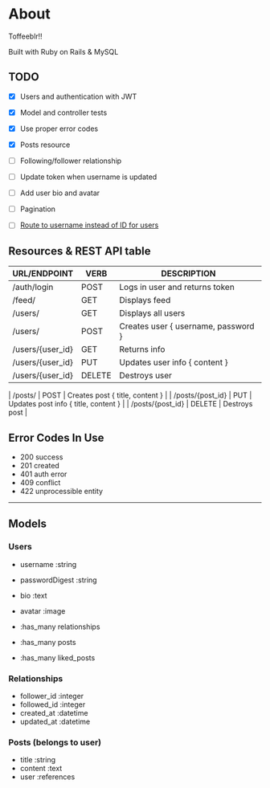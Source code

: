 
# About 
Toffeeblr!!

Built with Ruby on Rails & MySQL

## TODO
- [x] Users and authentication with JWT
- [x] Model and controller tests
- [x] Use proper error codes
- [x] Posts resource
- [ ] Following/follower relationship
- [ ] Update token when username is updated
- [ ] Add user bio and avatar
- [ ] Pagination
- [ ] [Route to username instead of ID for users](https://stackoverflow.com/a/7735324)


## Resources & REST API table
| URL/ENDPOINT     | VERB   | DESCRIPTION                         |
|------------------|--------|-------------------------------------|
| /auth/login      | POST   | Logs in user and returns token      |
| /feed/           | GET    | Displays feed                       |
| /users/          | GET    | Displays all users                  |
| /users/          | POST   | Creates user { username, password } |
| /users/{user_id} | GET    | Returns info                        |
| /users/{user_id} | PUT    | Updates user info { content }       |
| /users/{user_id} | DELETE | Destroys user                       |

| /posts/          | POST   | Creates post { title, content }      |
| /posts/{post_id} | PUT    | Updates post info { title, content } |
| /posts/{post_id} | DELETE | Destroys post                        |


## Error Codes In Use
- 200 success
- 201 created
- 401 auth error
- 409 conflict
- 422 unprocessible entity

--- 

## Models

### Users
- username :string
- passwordDigest :string
- bio :text
- avatar :image

- :has_many relationships
- :has_many posts
- :has_many liked_posts

### Relationships
- follower_id :integer
- followed_id :integer
- created_at :datetime
- updated_at :datetime

### Posts (belongs to user)
- title :string
- content :text
- user :references

